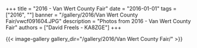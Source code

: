 +++
title = "2016 - Van Wert County Fair"
date = "2016-01-01"
tags = ["2016", ""]
banner = "/gallery/2016/Van Wert County Fair/vwcf091604.JPG"
description = "Photos from 2016 - Van Wert County Fair"
authors = ["David Freels - KA8ZGE"]
+++

{{< image-gallery gallery_dir="/gallery/2016/Van Wert County Fair/" >}}
